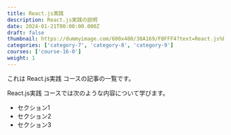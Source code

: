 ```yaml
---
title: React.js実践
description: React.js実践の説明
date: 2024-01-21T00:00:00.000Z
draft: false
thumbnail: https://dummyimage.com/600x400/38A169/F0FFF4?text=React.js%E5%AE%9F%E8%B7%B5
categories: ['category-7', 'category-8', 'category-9']
courses: ['course-16-0']
weight: 1
---
```


これは React.js実践 コースの記事の一覧です。

  React.js実践 コースでは次のような内容について学びます。

  - セクション1
  - セクション2
  - セクション3